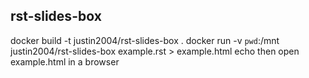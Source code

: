 ## rst-slides-box

docker build -t justin2004/rst-slides-box .
docker run -v `pwd`:/mnt justin2004/rst-slides-box example.rst > example.html
echo then open example.html in a browser
